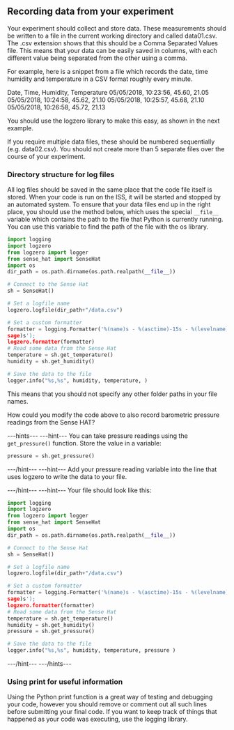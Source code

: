 ## Recording data from your experiment

Your experiment should collect and store data. These measurements should be written to a file in the current working directory and called data01.csv. The .csv extension shows that this should be a Comma Separated Values file. This means that your data can be easily saved in columns, with each different value being separated from the other using a comma.

For example, here is a snippet from a file which records the date, time humidity and temperature in a CSV format roughly every minute.

Date, Time, Humidity, Temperature
05/05/2018, 10:23:56, 45.60, 21.05
05/05/2018, 10:24:58, 45.62, 21.10
05/05/2018, 10:25:57, 45.68, 21.10
05/05/2018, 10:26:58, 45.72, 21.13

You should use the logzero library to make this easy, as shown in the next example.  

If you require multiple data files,  these should be numbered sequentially (e.g. data02.csv). You should not create more than 5 separate files over the course of your experiment.


### Directory structure for log files

All log files should be saved in the same place that the code file itself is stored. When your code is run on the ISS, it will be started and stopped by an automated system. To ensure that your data files end up in the right place, you should use the method below, which uses  the special `__file__` variable which contains the path to the file that Python is currently running. You can use this variable to find the path of the file with the os library.

```python
import logging
import logzero
from logzero import logger
from sense_hat import SenseHat
import os
dir_path = os.path.dirname(os.path.realpath(__file__))

# Connect to the Sense Hat
sh = SenseHat()

# Set a logfile name
logzero.logfile(dir_path+"/data.csv")

# Set a custom formatter
formatter = logging.Formatter('%(name)s - %(asctime)-15s - %(levelname)s: %(mes
sage)s');
logzero.formatter(formatter)
# Read some data from the Sense Hat
temperature = sh.get_temperature()
humidity = sh.get_humidity()

# Save the data to the file
logger.info("%s,%s", humidity, temperature, )
```

This means that you should not specify any other folder paths in your file names.

How could you modify the code above to also record barometric pressure readings from the Sense HAT?

---hints---
---hint---
You can take pressure readings using the `get_pressure()` function. Store the value in a variable:

```Python
pressure = sh.get_pressure()
```

---/hint---
---hint---
Add your pressure reading variable into the line that uses logzero to write the data to your file.

---/hint---
---hint---
Your file should look like this:
```python
import logging
import logzero
from logzero import logger
from sense_hat import SenseHat
import os
dir_path = os.path.dirname(os.path.realpath(__file__))

# Connect to the Sense Hat
sh = SenseHat()

# Set a logfile name
logzero.logfile(dir_path+"/data.csv")

# Set a custom formatter
formatter = logging.Formatter('%(name)s - %(asctime)-15s - %(levelname)s: %(mes
sage)s');
logzero.formatter(formatter)
# Read some data from the Sense Hat
temperature = sh.get_temperature()
humidity = sh.get_humidity()
pressure = sh.get_pressure()

# Save the data to the file
logger.info("%s,%s", humidity, temperature, pressure )
```
---/hint---
---/hints---

### Using print for useful information

Using the Python print function is a great way of testing and debugging your code, however you should remove or comment out all such lines before submitting your final code. If you want to keep track of things that happened as your code was executing, use the logging library.
